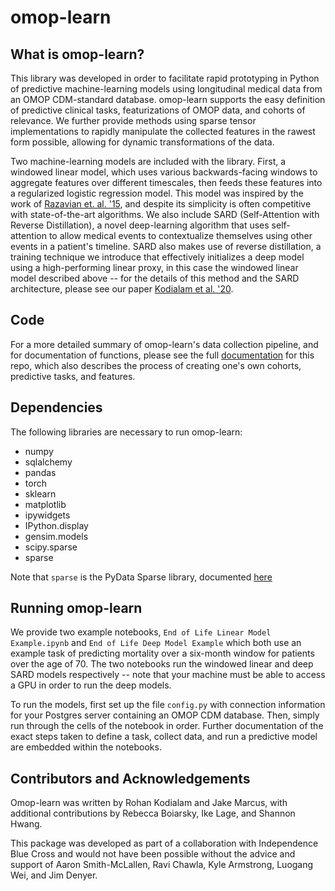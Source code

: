 # omop-learn

## What is omop-learn?

This library was developed in order to facilitate rapid prototyping in Python of predictive machine-learning models using longitudinal medical data from an OMOP CDM-standard database. omop-learn supports the easy definition of predictive clinical tasks, featurizations of OMOP data, and cohorts of relevance. We further provide methods using sparse tensor implementations to rapidly manipulate the collected features in the rawest form possible, allowing for dynamic transformations of the data.

Two machine-learning models are included with the library. First, a windowed linear model, which uses various backwards-facing windows to aggregate features over different timescales, then feeds these features into a regularized logistic regression model. This model was inspired by the work of [Razavian et. al. '15](https://people.csail.mit.edu/dsontag/papers/RazavianEtAl_BigData15.pdf), and despite its simplicity is often competitive with state-of-the-art algorithms. We also include SARD (Self-Attention with Reverse Distillation), a novel deep-learning algorithm that uses self-attention to allow medical events to contextualize themselves using other events in a patient's timeline. SARD also makes use of reverse distillation, a training technique we introduce that effectively initializes a deep model using a high-performing linear proxy, in this case the windowed linear model described above -- for the details of this method and the SARD architecture, please see our paper [Kodialam et al. '20](https://arxiv.org/abs/2007.05611).

## Code

For a more detailed summary of omop-learn's data collection pipeline, and for documentation of functions, please see the full [documentation](https://clinicalml.github.io/omop-learn/) for this repo, which also describes the process of creating one's own cohorts, predictive tasks, and features. 

## Dependencies

The following libraries are necessary to run omop-learn:

- numpy
- sqlalchemy
- pandas
- torch
- sklearn
- matplotlib
- ipywidgets
- IPython.display
- gensim.models
- scipy.sparse
- sparse 

Note that `sparse` is the PyData Sparse library, documented [here](https://sparse.pydata.org/en/stable/install.html)

## Running omop-learn

We provide two example notebooks, `End of Life Linear Model Example.ipynb` and `End of Life Deep Model Example` which both use an example task of predicting mortality over a six-month window for patients over the age of 70. The two notebooks run the windowed linear and deep SARD models respectively -- note that your machine must be able to access a GPU in order to run the deep models.

To run the models, first set up the file `config.py` with connection information for your Postgres server containing an OMOP CDM database. Then, simply run through the cells of the notebook in order. Further documentation of the exact steps taken to define a task, collect data, and run a predictive model are embedded within the notebooks. 


## Contributors and Acknowledgements

Omop-learn was written by Rohan Kodialam and Jake Marcus, with additional contributions by Rebecca Boiarsky, Ike Lage, and Shannon Hwang.

This package was developed as part of a collaboration with Independence Blue Cross and would not have been possible without the advice and support of Aaron Smith-McLallen, Ravi Chawla, Kyle Armstrong, Luogang Wei, and Jim Denyer.
